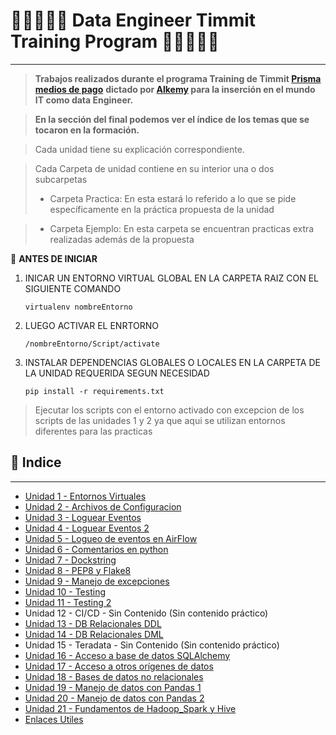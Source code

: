 # 📣🆕🆒👨‍🎓 Data Engineer Timmit Training Program 👨‍🎓🆕🆒📣
----

>**Trabajos realizados durante el programa Training de Timmit [Prisma medios de pago](https://www.prismamediosdepago.com/)**
**dictado por [Alkemy](https://www.alkemy.org/) para la inserción en el mundo IT como data Engineer.**

>**En la sección del final podemos ver el índice de los temas que se tocaron en la formación.**

>Cada unidad tiene su explicación correspondiente.

>Cada Carpeta de unidad contiene en su interior una o dos subcarpetas
>
> * Carpeta Practica: En esta estará lo referido a lo que se pide específicamente en la práctica propuesta de la unidad

> * Carpeta Ejemplo: En esta carpeta se encuentran practicas extra realizadas además de la propuesta


👣 **ANTES DE INICIAR**

1) INICAR UN ENTORNO VIRTUAL GLOBAL EN LA CARPETA RAIZ CON EL SIGUIENTE 
   COMANDO

   <code>virtualenv nombreEntorno</code>

2) LUEGO ACTIVAR EL ENRTORNO

   <code>/nombreEntorno/Script/activate</code>

3) INSTALAR DEPENDENCIAS GLOBALES O LOCALES EN LA CARPETA DE LA UNIDAD REQUERIDA SEGUN NECESIDAD
   
   <code>pip install -r requirements.txt</code>

>Ejecutar los scripts con el entorno activado con excepcion de los scripts de las unidades 1 y 2 ya que aqui se utilizan entornos diferentes para las practicas

## 💫 Indice
----
* [Unidad 1 - Entornos Virtuales](https://github.com/alego125/timmit-data-engineer-by-alkemy/tree/develop/Unidad%201)
* [Unidad 2 - Archivos de Configuracion](https://github.com/alego125/timmit-data-engineer-by-alkemy/tree/develop/Unidad%201)
* [Unidad 3 - Loguear Eventos](https://github.com/alego125/timmit-data-engineer-by-alkemy/tree/develop/Unidad%203)
* [Unidad 4 - Loguear Eventos 2](https://github.com/alego125/timmit-data-engineer-by-alkemy/tree/develop/Unidad%204)
* [Unidad 5 - Logueo de eventos en AirFlow](https://github.com/alego125/timmit-data-engineer-by-alkemy/tree/develop/Unidad%205)
* [Unidad 6 - Comentarios en python](https://github.com/alego125/timmit-data-engineer-by-alkemy/tree/develop/Unidad%206)
* [Unidad 7 - Dockstring](https://github.com/alego125/timmit-data-engineer-by-alkemy/tree/develop/Unidad%207)
* [Unidad 8 - PEP8 y Flake8](https://github.com/alego125/timmit-data-engineer-by-alkemy/tree/develop/Unidad%208)
* [Unidad 9 - Manejo de excepciones](https://github.com/alego125/timmit-data-engineer-by-alkemy/tree/develop/Unidad%209)
* [Unidad 10 - Testing](https://github.com/alego125/timmit-data-engineer-by-alkemy/tree/develop/Unidad%2010)
* [Unidad 11 - Testing 2](https://github.com/alego125/timmit-data-engineer-by-alkemy/tree/develop/Unidad%2011)
* Unidad 12 - CI/CD - Sin Contenido (Sin contenido práctico)
* [Unidad 13 - DB Relacionales DDL](https://github.com/alego125/timmit-data-engineer-by-alkemy/tree/develop/Unidad%2013)
* [Unidad 14 - DB Relacionales DML](https://github.com/alego125/timmit-data-engineer-by-alkemy/tree/develop/Unidad%2014)
* Unidad 15 - Teradata - Sin Contenido (Sin contenido práctico)
* [Unidad 16 - Acceso a base de datos SQLAlchemy](https://github.com/alego125/timmit-data-engineer-by-alkemy/tree/develop/Unidad%2016)
* [Unidad 17 - Acceso a otros orígenes de datos](https://github.com/alego125/timmit-data-engineer-by-alkemy/tree/main/Unidad%2017)
* [Unidad 18 - Bases de datos no relacionales](https://github.com/alego125/timmit-data-engineer-by-alkemy/tree/main/Unidad%2018)
* [Unidad 19 - Manejo de datos con Pandas 1](https://github.com/alego125/timmit-data-engineer-by-alkemy/tree/main/Unidad%2019)
* [Unidad 20 - Manejo de datos con Pandas 2](https://github.com/alego125/timmit-data-engineer-by-alkemy/tree/main/Unidad%2020)
* [Unidad 21 - Fundamentos de Hadoop_Spark y Hive](https://github.com/alego125/timmit-data-engineer-by-alkemy/tree/main/Unidad%2021)
* [Enlaces Utiles](https://github.com/alego125/timmit-data-engineer-by-alkemy/wiki/Enlaces-de-utilidad)
